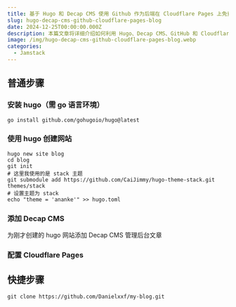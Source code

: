 ```yaml
---
title: 基于 Hugo 和 Decap CMS 使用 Github 作为后端在 Cloudflare Pages 上免费搭建博客网站
slug: hugo-decap-cms-github-cloudflare-pages-blog
date: 2024-12-25T00:00:00.000Z
description: 本篇文章将详细介绍如何利用 Hugo、Decap CMS、GitHub 和 Cloudflare 免费搭建一个功能齐全的博客网站。
image: /img/hugo-decap-cms-github-cloudflare-pages-blog.webp
categories:
  - Jamstack
---
```

## 普通步骤

### 安装 hugo（需 go 语言环境）

```shell
go install github.com/gohugoio/hugo@latest
```

### 使用 hugo 创建网站

```shell
hugo new site blog
cd blog
git init
# 这里我使用的是 stack 主题
git submodule add https://github.com/CaiJimmy/hugo-theme-stack.git themes/stack
# 设置主题为 stack
echo "theme = 'ananke'" >> hugo.toml
```

### 添加 Decap CMS

为刚才创建的 hugo 网站添加 Decap CMS 管理后台文章

### 配置 Cloudflare Pages

## 快捷步骤

```shell
git clone https://github.com/Danielxxf/my-blog.git
```
